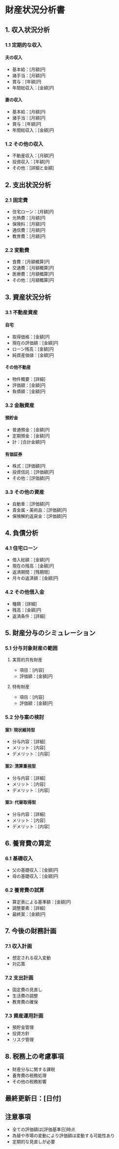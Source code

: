 # 財産状況分析書

## 1. 収入状況分析
### 1.1 定期的な収入
#### 夫の収入
- 基本給：[月額]円
- 諸手当：[月額]円
- 賞与：[年額]円
- 年間総収入：[金額]円

#### 妻の収入
- 基本給：[月額]円
- 諸手当：[月額]円
- 賞与：[年額]円
- 年間総収入：[金額]円

### 1.2 その他の収入
- 不動産収入：[月額]円
- 投資収入：[年額]円
- その他：[詳細と金額]

## 2. 支出状況分析
### 2.1 固定費
- 住宅ローン：[月額]円
- 光熱費：[月額]円
- 保険料：[月額]円
- 通信費：[月額]円
- 教育費：[月額]円

### 2.2 変動費
- 食費：[月額概算]円
- 交通費：[月額概算]円
- 医療費：[月額概算]円
- その他：[月額概算]円

## 3. 資産状況分析
### 3.1 不動産資産
#### 自宅
- 取得価格：[金額]円
- 現在の評価額：[金額]円
- ローン残高：[金額]円
- 純資産価値：[金額]円

#### その他不動産
- 物件概要：[詳細]
- 評価額：[金額]円
- 負債額：[金額]円

### 3.2 金融資産
#### 預貯金
- 普通預金：[金額]円
- 定期預金：[金額]円
- 計：[合計金額]円

#### 有価証券
- 株式：[評価額]円
- 投資信託：[評価額]円
- その他：[評価額]円

### 3.3 その他の資産
- 自動車：[評価額]円
- 貴金属・美術品：[評価額]円
- 保険解約返戻金：[評価額]円

## 4. 負債分析
### 4.1 住宅ローン
- 借入総額：[金額]円
- 現在の残高：[金額]円
- 返済期間：[残期間]
- 月々の返済額：[金額]円

### 4.2 その他借入金
- 種類：[詳細]
- 残高：[金額]円
- 返済条件：[詳細]

## 5. 財産分与のシミュレーション
### 5.1 分与対象財産の範囲
1. 実質的共有財産
   - 項目：[内容]
   - 評価額：[金額]円

2. 特有財産
   - 項目：[内容]
   - 評価額：[金額]円

### 5.2 分与案の検討
#### 案1: 現状維持型
- 分与内容：[詳細]
- メリット：[内容]
- デメリット：[内容]

#### 案2: 清算重視型
- 分与内容：[詳細]
- メリット：[内容]
- デメリット：[内容]

#### 案3: 代替取得型
- 分与内容：[詳細]
- メリット：[内容]
- デメリット：[内容]

## 6. 養育費の算定
### 6.1 基礎収入
- 父の基礎収入：[金額]円
- 母の基礎収入：[金額]円

### 6.2 養育費の試算
- 算定表による基準額：[金額]円
- 調整要素：[詳細]
- 最終案：[金額]円

## 7. 今後の財務計画
### 7.1 収入計画
- 想定される収入変動
- 対応策

### 7.2 支出計画
- 固定費の見直し
- 生活費の調整
- 教育費の確保

### 7.3 資産運用計画
- 預貯金管理
- 投資方針
- リスク管理

## 8. 税務上の考慮事項
- 財産分与に関する課税
- 養育費の税務処理
- その他の税務影響

## 最終更新日：[日付]

## 注意事項
- 全ての評価額は[評価基準日]時点
- 為替や市場の変動により評価額は変動する可能性あり
- 定期的な見直しが必要